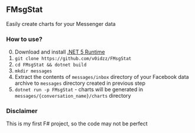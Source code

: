 ## FMsgStat
Easily create charts for your Messenger data
### How to use?
0. Download and install [.NET 5 Runtime](https://dotnet.microsoft.com/download/dotnet/5.0)
1. `git clone https://github.com/v0idzz/FMsgStat`
2. `cd FMsgStat && dotnet build`
3. `mkdir messages`
4. Extract the contents of `messages/inbox` directory of your Facebook data archive to `messages` directory created in previous step
5. `dotnet run -p FMsgStat` - charts will be generated in `messages/{conversation_name}/charts` directory

### Disclaimer
This is my first F# project, so the code may not be perfect